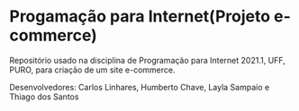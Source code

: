 # Progamação para Internet(Projeto e-commerce)
 Repositório usado na disciplina de Programação para Internet 2021.1, UFF, PURO, para criação de um site e-commerce.
 
 Desenvolvedores: Carlos Linhares, Humberto Chave, Layla Sampaio e Thiago dos Santos
